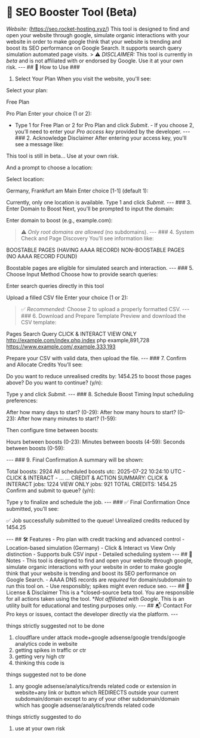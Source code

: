 
# 🚀 SEO Booster Tool (Beta) 
*Website:* (https://seo.rocket-hosting.xyz/)
This tool is designed to find and open your website through google, simulate organic interactions with your website in order to make google think that your website is trending and boost its SEO performance on Google Search. It supports search query simulation automated page visits. > ⚠ *DISCLAIMER:* This tool is currently in *beta* and is not affiliated with or endorsed by Google. Use it at your own risk.
 --- ## 🔧 How to Use ### 
1. Select Your Plan When you visit the website, you'll see: 

Select your plan:

Free Plan

Pro Plan
Enter your choice (1 or 2):

- Type 1 for Free Plan or 2 for Pro Plan and click *Submit*. - If you choose 2, you’ll need to enter your *Pro access key* provided by the developer. --- ### 2. Acknowledge Disclaimer After entering your access key, you'll see a message like: 

This tool is still in beta... Use at your own risk.

And a prompt to choose a location: 

Select location:

Germany, Frankfurt am Main
Enter choice [1-1] (default 1):

Currently, only one location is available. Type 1 and click *Submit*. --- ### 3. Enter Domain to Boost Next, you'll be prompted to input the domain: 

Enter domain to boost (e.g., example.com):

> ⚠ *Only root domains are allowed* (no subdomains). --- ### 4. System Check and Page Discovery You'll see information like: 

BOOSTABLE PAGES (HAVING AAAA RECORD)
NON-BOOSTABLE PAGES (NO AAAA RECORD FOUND)

Boostable pages are eligible for simulated search and interaction. --- ### 5. Choose Input Method Choose how to provide search queries: 

Enter search queries directly in this tool

Upload a filled CSV file
Enter your choice (1 or 2):

> ✅ *Recommended:* Choose 2 to upload a properly formatted CSV. --- ### 6. Download and Prepare Template Preview and download the CSV template: 

Pages
Search Query
CLICK & INTERACT
VIEW ONLY
http://example.com/index.php,index php example,891,728
https://www.example.com/,example,333,193

Prepare your CSV with valid data, then upload the file. --- ### 7. Confirm and Allocate Credits You’ll see: 

Do you want to reduce unrealised credits by: 1454.25 to boost those pages above?
Do you want to continue? (y/n):

Type y and click *Submit*. --- ### 8. Schedule Boost Timing Input scheduling preferences: 

After how many days to start? (0-29):
After how many hours to start? (0-23):
After how many minutes to start? (1-59):

Then configure time between boosts: 

Hours between boosts (0-23):
Minutes between boosts (4-59):
Seconds between boosts (0-59):

--- ### 9. Final Confirmation A summary will be shown: 

Total boosts: 2924
All scheduled boosts utc:
2025-07-22 10:24:10 UTC - CLICK & INTERACT - ...
...
CREDIT & ACTION SUMMARY:
CLICK & INTERACT jobs: 1224
VIEW ONLY jobs: 921
TOTAL CREDITS: 1454.25
Confirm and submit to queue? (y/n):

Type y to finalize and schedule the job. --- ### ✅ Final Confirmation Once submitted, you’ll see: 

✅ Job successfully submitted to the queue!
Unrealized credits reduced by 1454.25

--- ## 🛠 Features - Pro plan with credit tracking and advanced control - Location-based simulation (Germany) - Click & Interact vs View Only distinction - Supports bulk CSV input - Detailed scheduling system --- ## 🧠 Notes - This tool is designed to find and open your website through google, simulate organic interactions with your website in order to make google think that your website is trending and boost its SEO performance on Google Search. - AAAA DNS records are *required* for domain/subdomain to run this tool on. - Use responsibly; spikes might even reduce seo. --- ## 🧾 License & Disclaimer This is a *closed-source beta tool. You are responsible for all actions taken using the tool. **Not affiliated with Google.* This is an utility built for educational and testing purposes only. --- ## 📬 Contact For Pro keys or issues, contact the developer directly via the platform. --- 



things strictly suggested not to be done
1. cloudflare under attack mode+google adsense/google trends/google analytics code in website
2. getting spikes in traffic or ctr
3. getting very high ctr
4. thinking this code is 


things suggested not to be done
1. any google adsense/analytics/trends related code or extension in website+any link or button which REDIRECTS outside your current subdomain/domain except to any of your other subdomain/domain which has google adsense/analytics/trends related code

things strictly suggested to do
1. use at your own risk



